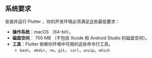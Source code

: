 ## 系统要求

安装并运行 Flutter ，你的开发环境必须满足这些最低要求：

* **操作系统**：macOS （64-bit）。
* **磁盘空间**： 700 MB （不包括 Xcode 和 Android Studio 的磁盘空间）。
* **工具**：Flutter 依赖你环境中可用的这些命令行工具。
  * `bash`， `mkdir`，`rm`，`git`， `curl`，`unzip`，`which`
